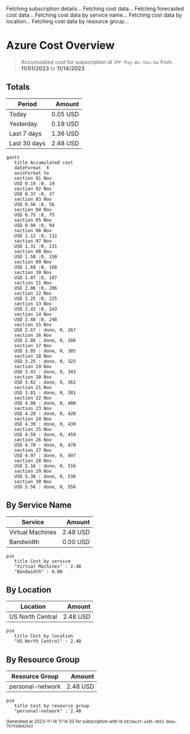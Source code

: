 Fetching subscription details...
Fetching cost data...
Fetching forecasted cost data...
Fetching cost data by service name...
Fetching cost data by location...
Fetching cost data by resource group...
# Azure Cost Overview

> Accumulated cost for subscription id `JPF Pay-As-You-Go` from **11/01/2023** to **11/14/2023**

## Totals

|Period|Amount|
|---|---:|
|Today|0.05 USD|
|Yesterday|0.19 USD|
|Last 7 days|1.36 USD|
|Last 30 days|2.48 USD|

```mermaid
gantt
   title Accumulated cost
   dateFormat  X
   axisFormat %s
   section 01 Nov
   USD 0.19 :0, 19
   section 02 Nov
   USD 0.37 :0, 37
   section 03 Nov
   USD 0.56 :0, 56
   section 04 Nov
   USD 0.75 :0, 75
   section 05 Nov
   USD 0.94 :0, 94
   section 06 Nov
   USD 1.12 :0, 112
   section 07 Nov
   USD 1.31 :0, 131
   section 08 Nov
   USD 1.50 :0, 150
   section 09 Nov
   USD 1.68 :0, 168
   section 10 Nov
   USD 1.87 :0, 187
   section 11 Nov
   USD 2.06 :0, 206
   section 12 Nov
   USD 2.25 :0, 225
   section 13 Nov
   USD 2.43 :0, 243
   section 14 Nov
   USD 2.48 :0, 248
   section 15 Nov
   USD 2.67 : done, 0, 267
   section 16 Nov
   USD 2.86 : done, 0, 286
   section 17 Nov
   USD 3.05 : done, 0, 305
   section 18 Nov
   USD 3.25 : done, 0, 325
   section 19 Nov
   USD 3.43 : done, 0, 343
   section 20 Nov
   USD 3.62 : done, 0, 362
   section 21 Nov
   USD 3.81 : done, 0, 381
   section 22 Nov
   USD 4.00 : done, 0, 400
   section 23 Nov
   USD 4.20 : done, 0, 420
   section 24 Nov
   USD 4.39 : done, 0, 439
   section 25 Nov
   USD 4.59 : done, 0, 459
   section 26 Nov
   USD 4.78 : done, 0, 478
   section 27 Nov
   USD 4.97 : done, 0, 497
   section 28 Nov
   USD 5.16 : done, 0, 516
   section 29 Nov
   USD 5.36 : done, 0, 536
   section 30 Nov
   USD 5.56 : done, 0, 556
```

## By Service Name

|Service|Amount|
|---|---:|
|Virtual Machines|2.48 USD|
|Bandwidth|0.00 USD|

```mermaid
pie
   title Cost by service
   "Virtual Machines" : 2.48
   "Bandwidth" : 0.00
```

## By Location

|Location|Amount|
|---|---:|
|US North Central|2.48 USD|

```mermaid
pie
   title Cost by location
   "US North Central" : 2.48
```

## By Resource Group

|Resource Group|Amount|
|---|---:|
|personal-network|2.48 USD|

```mermaid
pie
   title Cost by resource group
   "personal-network" : 2.48
```

<sup>Generated at 2023-11-14 11:14:33 for subscription with id `4913be3f-a345-4652-9bba-767418dd25e3`</sup>
